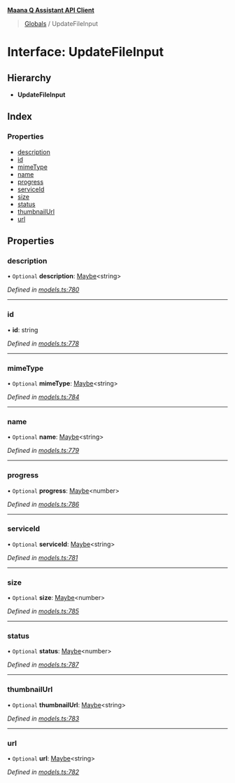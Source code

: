 **[Maana Q Assistant API Client](../README.md)**

> [Globals](../README.md) / UpdateFileInput

# Interface: UpdateFileInput

## Hierarchy

* **UpdateFileInput**

## Index

### Properties

* [description](updatefileinput.md#description)
* [id](updatefileinput.md#id)
* [mimeType](updatefileinput.md#mimetype)
* [name](updatefileinput.md#name)
* [progress](updatefileinput.md#progress)
* [serviceId](updatefileinput.md#serviceid)
* [size](updatefileinput.md#size)
* [status](updatefileinput.md#status)
* [thumbnailUrl](updatefileinput.md#thumbnailurl)
* [url](updatefileinput.md#url)

## Properties

### description

• `Optional` **description**: [Maybe](../README.md#maybe)\<string>

*Defined in [models.ts:780](https://github.com/maana-io/q-assistant-client/blob/2b2b176/src/models.ts#L780)*

___

### id

•  **id**: string

*Defined in [models.ts:778](https://github.com/maana-io/q-assistant-client/blob/2b2b176/src/models.ts#L778)*

___

### mimeType

• `Optional` **mimeType**: [Maybe](../README.md#maybe)\<string>

*Defined in [models.ts:784](https://github.com/maana-io/q-assistant-client/blob/2b2b176/src/models.ts#L784)*

___

### name

• `Optional` **name**: [Maybe](../README.md#maybe)\<string>

*Defined in [models.ts:779](https://github.com/maana-io/q-assistant-client/blob/2b2b176/src/models.ts#L779)*

___

### progress

• `Optional` **progress**: [Maybe](../README.md#maybe)\<number>

*Defined in [models.ts:786](https://github.com/maana-io/q-assistant-client/blob/2b2b176/src/models.ts#L786)*

___

### serviceId

• `Optional` **serviceId**: [Maybe](../README.md#maybe)\<string>

*Defined in [models.ts:781](https://github.com/maana-io/q-assistant-client/blob/2b2b176/src/models.ts#L781)*

___

### size

• `Optional` **size**: [Maybe](../README.md#maybe)\<number>

*Defined in [models.ts:785](https://github.com/maana-io/q-assistant-client/blob/2b2b176/src/models.ts#L785)*

___

### status

• `Optional` **status**: [Maybe](../README.md#maybe)\<number>

*Defined in [models.ts:787](https://github.com/maana-io/q-assistant-client/blob/2b2b176/src/models.ts#L787)*

___

### thumbnailUrl

• `Optional` **thumbnailUrl**: [Maybe](../README.md#maybe)\<string>

*Defined in [models.ts:783](https://github.com/maana-io/q-assistant-client/blob/2b2b176/src/models.ts#L783)*

___

### url

• `Optional` **url**: [Maybe](../README.md#maybe)\<string>

*Defined in [models.ts:782](https://github.com/maana-io/q-assistant-client/blob/2b2b176/src/models.ts#L782)*
